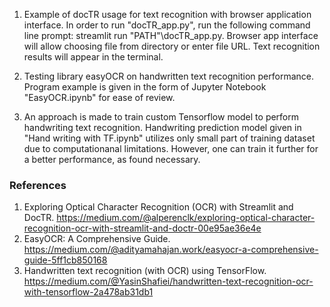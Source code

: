 1. Example of docTR usage for text recognition with browser application interface. In order to run "docTR_app.py", run the following command line prompt:
streamlit run "PATH"\docTR_app.py. Browser app interface will allow choosing file from directory or enter file URL. 
Text recognition results will appear in the terminal.

2. Testing library easyOCR on handwritten text recognition performance. Program example is given in the form of Jupyter Notebook "EasyOCR.ipynb" for ease of review.
3. An approach is made to train custom Tensorflow model to perform handwriting text recognition. Handwriting prediction model given in "Hand writing with TF.ipynb" utilizes only small part of training dataset due to computationanal limitations. However, one can train it further for a better performance, as found necessary.

### References
1. Exploring Optical Character Recognition (OCR) with Streamlit and DocTR.
https://medium.com/@alperenclk/exploring-optical-character-recognition-ocr-with-streamlit-and-doctr-00e95ae36e4e
2. EasyOCR: A Comprehensive Guide. https://medium.com/@adityamahajan.work/easyocr-a-comprehensive-guide-5ff1cb850168
3. Handwritten text recognition (with OCR) using TensorFlow. https://medium.com/@YasinShafiei/handwritten-text-recognition-ocr-with-tensorflow-2a478ab31db1

